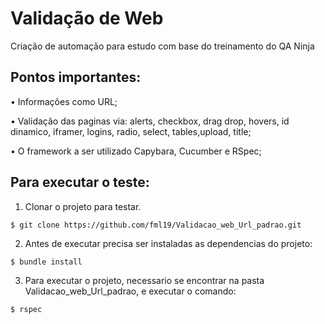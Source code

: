 # Validação de Web 

Criação de automação para estudo com base do treinamento do QA Ninja 

## Pontos importantes:

• Informações como URL;

• Validação das paginas via: alerts, checkbox, drag drop, hovers, id dinamico, iframer, logins, radio, select, tables,upload, title;

• O framework a ser utilizado Capybara, Cucumber e RSpec; 

## Para executar o teste:

1. Clonar o projeto para testar.
```
$ git clone https://github.com/fml19/Validacao_web_Url_padrao.git
```

2. Antes de executar precisa ser instaladas as dependencias do projeto:
```
$ bundle install

```
3. Para executar o projeto, necessario se encontrar na pasta Validacao_web_Url_padrao, e executar o comando:
````
$ rspec